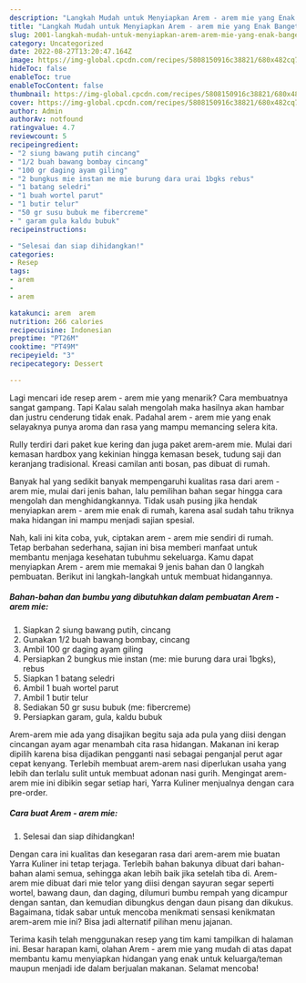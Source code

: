 ```yaml
---
description: "Langkah Mudah untuk Menyiapkan Arem - arem mie yang Enak Banget, Buat Buka Puasa Lezat Sekali"
title: "Langkah Mudah untuk Menyiapkan Arem - arem mie yang Enak Banget, Buat Buka Puasa Lezat Sekali"
slug: 2001-langkah-mudah-untuk-menyiapkan-arem-arem-mie-yang-enak-banget-buat-buka-puasa-lezat-sekali
category: Uncategorized
date: 2022-08-27T13:20:47.164Z
image: https://img-global.cpcdn.com/recipes/5808150916c38821/680x482cq70/arem-arem-mie-foto-resep-utama.jpg
hideToc: false
enableToc: true
enableTocContent: false
thumbnail: https://img-global.cpcdn.com/recipes/5808150916c38821/680x482cq70/arem-arem-mie-foto-resep-utama.jpg
cover: https://img-global.cpcdn.com/recipes/5808150916c38821/680x482cq70/arem-arem-mie-foto-resep-utama.jpg
author: Admin
authorAv: notfound
ratingvalue: 4.7
reviewcount: 5
recipeingredient:
- "2 siung bawang putih cincang"
- "1/2 buah bawang bombay cincang"
- "100 gr daging ayam giling"
- "2 bungkus mie instan me mie burung dara urai 1bgks rebus"
- "1 batang seledri"
- "1 buah wortel parut"
- "1 butir telur"
- "50 gr susu bubuk me fibercreme"
- " garam gula kaldu bubuk"
recipeinstructions:

- "Selesai dan siap dihidangkan!"
categories:
- Resep
tags:
- arem
- 
- arem

katakunci: arem  arem 
nutrition: 266 calories
recipecuisine: Indonesian
preptime: "PT26M"
cooktime: "PT49M"
recipeyield: "3"
recipecategory: Dessert

---
```



Lagi mencari ide resep arem - arem mie yang menarik? Cara membuatnya sangat gampang. Tapi Kalau salah mengolah maka hasilnya akan hambar dan justru cenderung tidak enak. Padahal arem - arem mie yang enak selayaknya punya aroma dan rasa yang mampu memancing selera kita.


Rully terdiri dari paket kue kering dan juga paket arem-arem mie. Mulai dari kemasan hardbox yang kekinian hingga kemasan besek, tudung saji dan keranjang tradisional. Kreasi camilan anti bosan, pas dibuat di rumah.

Banyak hal yang sedikit banyak mempengaruhi kualitas rasa dari arem - arem mie, mulai dari jenis bahan, lalu pemilihan bahan segar hingga cara mengolah dan menghidangkannya. Tidak usah pusing jika hendak menyiapkan arem - arem mie enak di rumah, karena asal sudah tahu triknya maka hidangan ini mampu menjadi sajian spesial.


Nah, kali ini kita coba, yuk, ciptakan arem - arem mie sendiri di rumah. Tetap berbahan sederhana, sajian ini bisa memberi manfaat untuk membantu menjaga kesehatan tubuhmu sekeluarga. Kamu dapat menyiapkan Arem - arem mie memakai 9 jenis bahan dan 0 langkah pembuatan. Berikut ini langkah-langkah untuk membuat hidangannya.

<!--inarticleads1-->

##### Bahan-bahan dan bumbu yang dibutuhkan dalam pembuatan Arem - arem mie:

1. Siapkan 2 siung bawang putih, cincang
1. Gunakan 1/2 buah bawang bombay, cincang
1. Ambil 100 gr daging ayam giling
1. Persiapkan 2 bungkus mie instan (me: mie burung dara urai 1bgks), rebus
1. Siapkan 1 batang seledri
1. Ambil 1 buah wortel parut
1. Ambil 1 butir telur
1. Sediakan 50 gr susu bubuk (me: fibercreme)
1. Persiapkan  garam, gula, kaldu bubuk


Arem-arem mie ada yang disajikan begitu saja ada pula yang diisi dengan cincangan ayam agar menambah cita rasa hidangan. Makanan ini kerap dipilih karena bisa dijadikan pengganti nasi sebagai penganjal perut agar cepat kenyang. Terlebih membuat arem-arem nasi diperlukan usaha yang lebih dan terlalu sulit untuk membuat adonan nasi gurih. Mengingat arem-arem mie ini dibikin segar setiap hari, Yarra Kuliner menjualnya dengan cara pre-order. 

<!--inarticleads2-->

##### Cara buat Arem - arem mie:


1. Selesai dan siap dihidangkan!

Dengan cara ini kualitas dan kesegaran rasa dari arem-arem mie buatan Yarra Kuliner ini tetap terjaga. Terlebih bahan bakunya dibuat dari bahan-bahan alami semua, sehingga akan lebih baik jika setelah tiba di. Arem-arem mie dibuat dari mie telor yang diisi dengan sayuran segar seperti wortel, bawang daun, dan daging, dilumuri bumbu rempah yang dicampur dengan santan, dan kemudian dibungkus dengan daun pisang dan dikukus. Bagaimana, tidak sabar untuk mencoba menikmati sensasi kenikmatan arem-arem mie ini? Bisa jadi alternatif pilihan menu jajanan. 

Terima kasih telah menggunakan resep yang tim kami tampilkan di halaman ini. Besar harapan kami, olahan Arem - arem mie yang mudah di atas dapat membantu kamu menyiapkan hidangan yang enak untuk keluarga/teman maupun menjadi ide dalam berjualan makanan. Selamat mencoba!
